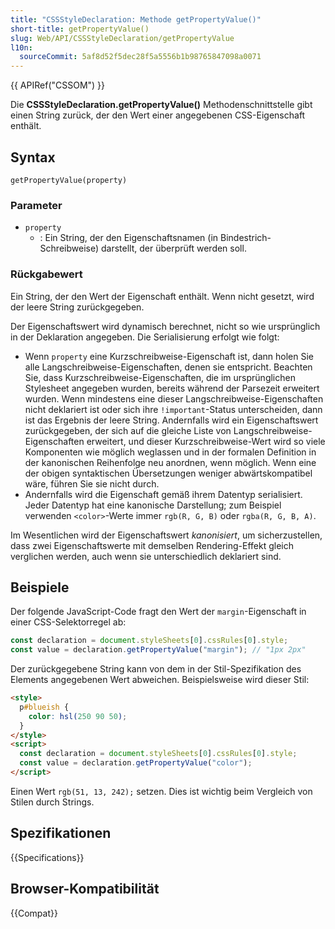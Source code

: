 ```yaml
---
title: "CSSStyleDeclaration: Methode getPropertyValue()"
short-title: getPropertyValue()
slug: Web/API/CSSStyleDeclaration/getPropertyValue
l10n:
  sourceCommit: 5af8d52f5dec28f5a5556b1b98765847098a0071
---
```


{{ APIRef("CSSOM") }}

Die **CSSStyleDeclaration.getPropertyValue()** Methodenschnittstelle gibt einen String zurück, der den Wert einer angegebenen CSS-Eigenschaft enthält.

## Syntax

```js-nolint
getPropertyValue(property)
```

### Parameter

- `property`
  - : Ein String, der den Eigenschaftsnamen (in Bindestrich-Schreibweise) darstellt, der überprüft werden soll.

### Rückgabewert

Ein String, der den Wert der Eigenschaft enthält. Wenn nicht gesetzt, wird der leere String zurückgegeben.

Der Eigenschaftswert wird dynamisch berechnet, nicht so wie ursprünglich in der Deklaration angegeben. Die Serialisierung erfolgt wie folgt:

- Wenn `property` eine Kurzschreibweise-Eigenschaft ist, dann holen Sie alle Langschreibweise-Eigenschaften, denen sie entspricht. Beachten Sie, dass Kurzschreibweise-Eigenschaften, die im ursprünglichen Stylesheet angegeben wurden, bereits während der Parsezeit erweitert wurden. Wenn mindestens eine dieser Langschreibweise-Eigenschaften nicht deklariert ist oder sich ihre `!important`-Status unterscheiden, dann ist das Ergebnis der leere String. Andernfalls wird ein Eigenschaftswert zurückgegeben, der sich auf die gleiche Liste von Langschreibweise-Eigenschaften erweitert, und dieser Kurzschreibweise-Wert wird so viele Komponenten wie möglich weglassen und in der formalen Definition in der kanonischen Reihenfolge neu anordnen, wenn möglich. Wenn eine der obigen syntaktischen Übersetzungen weniger abwärtskompatibel wäre, führen Sie sie nicht durch.
- Andernfalls wird die Eigenschaft gemäß ihrem Datentyp serialisiert. Jeder Datentyp hat eine kanonische Darstellung; zum Beispiel verwenden `<color>`-Werte immer `rgb(R, G, B)` oder `rgba(R, G, B, A)`.

Im Wesentlichen wird der Eigenschaftswert _kanonisiert_, um sicherzustellen, dass zwei Eigenschaftswerte mit demselben Rendering-Effekt gleich verglichen werden, auch wenn sie unterschiedlich deklariert sind.

## Beispiele

Der folgende JavaScript-Code fragt den Wert der `margin`-Eigenschaft in einer CSS-Selektorregel ab:

```js
const declaration = document.styleSheets[0].cssRules[0].style;
const value = declaration.getPropertyValue("margin"); // "1px 2px"
```

Der zurückgegebene String kann von dem in der Stil-Spezifikation des Elements angegebenen Wert abweichen. Beispielsweise wird dieser Stil:

```html
<style>
  p#blueish {
    color: hsl(250 90 50);
  }
</style>
<script>
  const declaration = document.styleSheets[0].cssRules[0].style;
  const value = declaration.getPropertyValue("color");
</script>
```

Einen Wert `rgb(51, 13, 242);` setzen. Dies ist wichtig beim Vergleich von Stilen durch Strings.

## Spezifikationen

{{Specifications}}

## Browser-Kompatibilität

{{Compat}}
